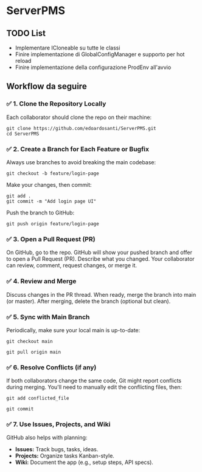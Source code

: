# ServerPMS

## TODO List
- Implementare ICloneable su tutte le classi
- Finire implementazione di GlobalConfigManager e supporto per hot reload
- Finire implementazione della configurazione ProdEnv all'avvio


## Workflow da seguire

### ✅ 1. Clone the Repository Locally
Each collaborator should clone the repo on their machine:<br>

`git clone https://github.com/edoardosanti/ServerPMS.git`<br>
`cd ServerPMS`

### ✅ 2. Create a Branch for Each Feature or Bugfix
Always use branches to avoid breaking the main codebase:<br>

`git checkout -b feature/login-page`

Make your changes, then commit:

`git add .`<br>
`git commit -m "Add login page UI"`

Push the branch to GitHub:<br>

`git push origin feature/login-page`


### ✅ 3. Open a Pull Request (PR)
On GitHub, go to the repo.
GitHub will show your pushed branch and offer to open a Pull Request (PR).
Describe what you changed.
Your collaborator can review, comment, request changes, or merge it.

### ✅ 4. Review and Merge
Discuss changes in the PR thread.
When ready, merge the branch into main (or master).
After merging, delete the branch (optional but clean).

### ✅ 5. Sync with Main Branch
Periodically, make sure your local main is up-to-date:

`git checkout main`

`git pull origin main`

### ✅ 6. Resolve Conflicts (if any)
If both collaborators change the same code, Git might report conflicts during merging. You'll need to manually edit the conflicting files, then:

`git add conflicted_file`

`git commit`

### ✅ 7. Use Issues, Projects, and Wiki
GitHub also helps with planning:
- **Issues:** Track bugs, tasks, ideas.
- **Projects:** Organize tasks Kanban-style.
- **Wiki:** Document the app (e.g., setup steps, API specs).
